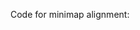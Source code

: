 Code for minimap alignment:

``` minimap2 -ax map-ont ../genomes/sacCer3.fa ../rawdata/ERR8562478.fastq > longreads.sam